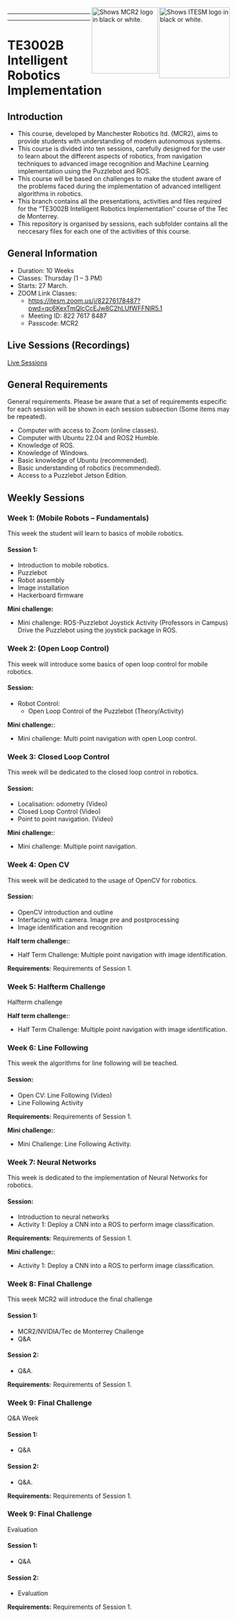 <picture>
  <source media="(prefers-color-scheme: dark)" srcset="https://github.com/ManchesterRoboticsLtd/TE3002B_Intelligent_Robotics_Implementation/blob/main/Misc/Logos/Logotipo%20Vertical%20Bco_Transparente.png">
  <source media="(prefers-color-scheme: light)" srcset="https://github.com/ManchesterRoboticsLtd/TE3002B_Intelligent_Robotics_Implementation/blob/main/Misc/Logos/Logotipo%20Vertical%20Azul%20transparente.png">
  <img alt="Shows ITESM logo in black or white." width="160" align="right">
</picture>

<picture>
  <source media="(prefers-color-scheme: dark)" srcset="https://github.com/ManchesterRoboticsLtd/TE3002B_Intelligent_Robotics_Implementation/blob/main/Misc/Logos/MCR2_Logo_White.png">
  <source media="(prefers-color-scheme: light)" srcset="https://github.com/ManchesterRoboticsLtd/TE3002B_Intelligent_Robotics_Implementation/blob/main/Misc/Logos/MCR2_Logo_Black.png">
  <img alt="Shows MCR2 logo in black or white." width="150" align="right">
</picture>

---
---
# TE3002B Intelligent Robotics Implementation

  ## Introduction
   * This course, developed by Manchester Robotics ltd. (MCR2), aims to provide students with understanding of modern autonomous systems.
   * This course is divided into ten sessions, carefully designed for the user to learn about the different aspects of robotics, from navigation techniques to advanced image recognition and Machine Learning implementation using the Puzzlebot and ROS.
   * This course will be based on challenges to make the student aware of the problems faced during the implementation of advanced intelligent algorithms in robotics.
   * This branch contains all the presentations, activities and files required for the “TE3002B Intelligent Robotics Implementation” course of the Tec de Monterrey.
   * This repository is organised by sessions, each subfolder contains all the neccesary files for each one of the activities of this course.

   
## General Information
* Duration: 10 Weeks
* Classes: Thursday  (1 – 3 PM)
* Starts: 27 March.
* ZOOM Link Classes: 
  - https://itesm.zoom.us/j/82276178487?pwd=qc6KexTmQlcCcEJw8C2hLUfWFFNlR5.1 
  -  Meeting ID: 822 7617 8487
  - Passcode: MCR2

## Live Sessions (Recordings)
   [Live Sessions](https://tecmx-my.sharepoint.com/:f:/g/personal/mario_mtz_tec_mx/EhWffaOxGqhHg0oe-Ji-c2sBxt6uPXCrF18v_ddiw35M6Q?e=Pkycu8)


## General Requirements
General requirements. Please be aware that a set of requirements especific for each session will be shown in each session subsection (Some items may be repeated).
* Computer with access to Zoom (online classes).
* Computer with Ubuntu 22.04 and ROS2 Humble.
* Knowledge of ROS.
* Knowledge of Windows. 
* Basic knowledge of Ubuntu (recommended).
* Basic understanding of robotics (recommended).
* Access to a Puzzlebot Jetson Edition. 

## Weekly Sessions

### Week 1: (Mobile Robots – Fundamentals)
  This week the student will learn to basics of mobile robotics.
  #### Session 1:
  * Introduction to mobile robotics.
  * Puzzlebot
  * Robot assembly
  * Image installation
  * Hackerboard firmware

  
  **Mini challenge:** 
  * Mini challenge: ROS-Puzzlebot Joystick Activity (Professors in Campus) Drive the Puzzlebot using the joystick package in ROS.
 

### Week 2: (Open Loop Control)  
  This week will introduce some basics of open loop control for mobile robotics.
  #### Session:
  * Robot Control:
    - Open Loop Control of the Puzzlebot (Theory/Activity)

  **Mini challenge:**: 
  * Mini challenge: Multi point navigation with open Loop control. 


### Week 3: Closed Loop Control
  This week will be dedicated to the closed loop control in robotics.
  #### Session:
   * Localisation: odometry (Video)
   * Closed Loop Control (Video)
   * Point to point navigation. (Video)
  
  **Mini challenge:**: 
   * Mini challenge: Multiple point navigation.  
  

### Week 4: Open CV
This week will be dedicated to the usage of OpenCV for robotics.
  #### Session:
   * OpenCV introduction and outline
   * Interfacing with camera. Image pre and postprocessing 
   * Image identification and recognition 


  **Half term challenge:**: 
   * Half Term Challenge: Multiple point navigation with image identification.
  
  **Requirements:** Requirements of Session 1.
  


### Week 5: Halfterm Challenge
  Halfterm challenge

  **Half term challenge:**: 
  * Half Term Challenge: Multiple point navigation with image identification.
  

### Week 6: Line Following
This week the algorithms for line following will be teached.
  #### Session:
  * Open CV: Line Following (Video)
  * Line Following Activity
  
  **Requirements:** Requirements of Session 1.
  
  **Mini challenge:**: 
  * Mini Challenge: Line Following Activity.


### Week 7: Neural Networks
This week is dedicated to the implementation of Neural Networks for robotics.
  #### Session:
  * Introduction to neural networks
  * Activity 1: Deploy a CNN into a ROS to perform image classification.

  **Requirements:** Requirements of Session 1.
  
  **Mini challenge:**: 
  * Activity 1: Deploy a CNN into a ROS to perform image classification.


### Week 8: Final Challenge
This week MCR2 will introduce the final challenge
 #### Session 1:
  * MCR2/NVIDIA/Tec de Monterrey Challenge
  * Q&A

  #### Session 2:
  * Q&A.

  **Requirements:** Requirements of Session 1.


### Week 9: Final Challenge
Q&A Week

#### Session 1:
  * Q&A

  #### Session 2:
  * Q&A.

  **Requirements:** Requirements of Session 1.
  

### Week 9: Final Challenge
Evaluation

#### Session 1:
  * Q&A

  #### Session 2:
  * Evaluation

 **Requirements:** Requirements of Session 1.


